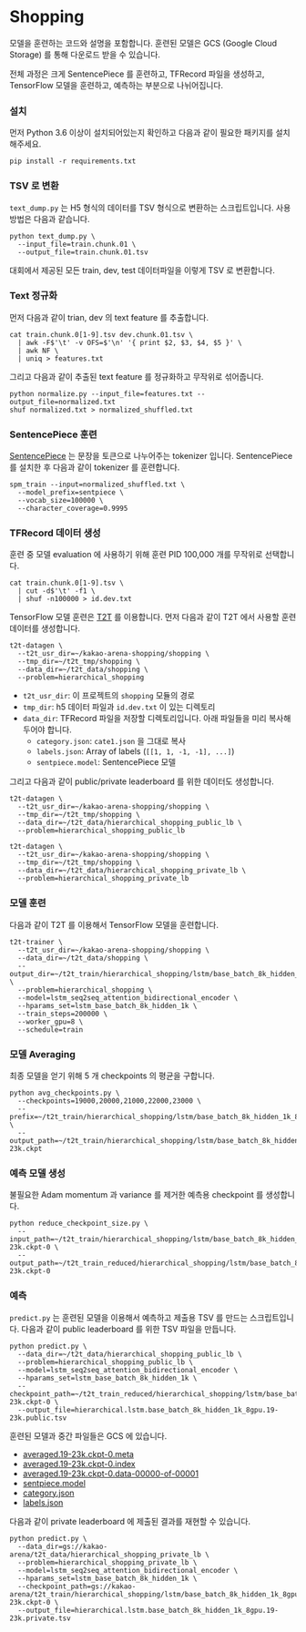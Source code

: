 # Shopping

모델을 훈련하는 코드와 설명을 포함합니다.
훈련된 모델은 GCS (Google Cloud Storage) 를 통해 다운로드 받을 수 있습니다.

전체 과정은 크게 SentencePiece 를 훈련하고, TFRecord 파일을 생성하고, TensorFlow 모델을 훈련하고, 예측하는 부분으로 나뉘어집니다.

### 설치

먼저 Python 3.6 이상이 설치되어있는지 확인하고 다음과 같이 필요한 패키지를 설치해주세요.

```
pip install -r requirements.txt
```

### TSV 로 변환

`text_dump.py` 는 H5 형식의 데이터를 TSV 형식으로 변환하는 스크립트입니다.
사용 방법은 다음과 같습니다.

```
python text_dump.py \
  --input_file=train.chunk.01 \
  --output_file=train.chunk.01.tsv
```

대회에서 제공된 모든 train, dev, test 데이터파일을 이렇게 TSV 로 변환합니다.

### Text 정규화

먼저 다음과 같이 trian, dev 의 text feature 를 추출합니다.

```
cat train.chunk.0[1-9].tsv dev.chunk.01.tsv \
  | awk -F$'\t' -v OFS=$'\n' '{ print $2, $3, $4, $5 }' \
  | awk NF \
  | uniq > features.txt
```

그리고 다음과 같이 추출된 text feature 를 정규화하고 무작위로 섞어줍니다.

```
python normalize.py --input_file=features.txt --output_file=normalized.txt
shuf normalized.txt > normalized_shuffled.txt
```

### SentencePiece 훈련

[SentencePiece](https://github.com/google/sentencepiece) 는 문장을 토큰으로 나누어주는 tokenizer 입니다.
SentencePiece 를 설치한 후 다음과 같이 tokenizer 를 훈련합니다.

```
spm_train --input=normalized_shuffled.txt \
  --model_prefix=sentpiece \
  --vocab_size=100000 \
  --character_coverage=0.9995
```

### TFRecord 데이터 생성

훈련 중 모델 evaluation 에 사용하기 위해 훈련 PID 100,000 개를 무작위로 선택합니다.

```
cat train.chunk.0[1-9].tsv \
  | cut -d$'\t' -f1 \
  | shuf -n100000 > id.dev.txt
```


TensorFlow 모델 훈련은 [T2T](https://github.com/tensorflow/tensor2tensor) 를 이용합니다.
먼저 다음과 같이 T2T 에서 사용할 훈련 데이터를 생성합니다.

```
t2t-datagen \
  --t2t_usr_dir=~/kakao-arena-shopping/shopping \
  --tmp_dir=~/t2t_tmp/shopping \
  --data_dir=~/t2t_data/shopping \
  --problem=hierarchical_shopping
```

* `t2t_usr_dir`: 이 프로젝트의 `shopping` 모듈의 경로
* `tmp_dir`: h5 데이터 파일과 `id.dev.txt` 이 있는 디렉토리
* `data_dir`: TFRecord 파일을 저장할 디렉토리입니다. 아래 파일들을 미리 복사해두어야 합니다.
  * `category.json`: `cate1.json` 을 그대로 복사
  * `labels.json`: Array of labels (`[[1, 1, -1, -1], ...]`)
  * `sentpiece.model`: SentencePiece 모델

그리고 다음과 같이 public/private leaderboard 를 위한 데이터도 생성합니다.

```
t2t-datagen \
  --t2t_usr_dir=~/kakao-arena-shopping/shopping \
  --tmp_dir=~/t2t_tmp/shopping \
  --data_dir=~/t2t_data/hierarchical_shopping_public_lb \
  --problem=hierarchical_shopping_public_lb
```

```
t2t-datagen \
  --t2t_usr_dir=~/kakao-arena-shopping/shopping \
  --tmp_dir=~/t2t_tmp/shopping \
  --data_dir=~/t2t_data/hierarchical_shopping_private_lb \
  --problem=hierarchical_shopping_private_lb
```

### 모델 훈련

다음과 같이 T2T 를 이용해서 TensorFlow 모델을 훈련합니다.

```
t2t-trainer \
  --t2t_usr_dir=~/kakao-arena-shopping/shopping \
  --data_dir=~/t2t_data/shopping \
  --output_dir=~/t2t_train/hierarchical_shopping/lstm/base_batch_8k_hidden_1k_8gpu \
  --problem=hierarchical_shopping \
  --model=lstm_seq2seq_attention_bidirectional_encoder \
  --hparams_set=lstm_base_batch_8k_hidden_1k \
  --train_steps=200000 \
  --worker_gpu=8 \
  --schedule=train
```

### 모델 Averaging

최종 모델을 얻기 위해 5 개 checkpoints 의 평균을 구합니다.

```
python avg_checkpoints.py \
  --checkpoints=19000,20000,21000,22000,23000 \
  --prefix=~/t2t_train/hierarchical_shopping/lstm/base_batch_8k_hidden_1k_8gpu/model.ckpt- \
  --output_path=~/t2t_train/hierarchical_shopping/lstm/base_batch_8k_hidden_1k_8gpu/averaged.19-23k.ckpt
```

### 예측 모델 생성

불필요한 Adam momentum 과 variance 를 제거한 예측용 checkpoint 를 생성합니다.

```
python reduce_checkpoint_size.py \
  --input_path=~/t2t_train/hierarchical_shopping/lstm/base_batch_8k_hidden_1k_8gpu/averaged.19-23k.ckpt-0 \
  --output_path=~/t2t_train_reduced/hierarchical_shopping/lstm/base_batch_8k_hidden_1k_8gpu/averaged.19-23k.ckpt-0
```


### 예측

`predict.py` 는 훈련된 모델을 이용해서 예측하고 제출용 TSV 를 만드는 스크립트입니다.
다음과 같이 public leaderboard 를 위한 TSV 파일을 만듭니다.

```
python predict.py \
  --data_dir=~/t2t_data/hierarchical_shopping_public_lb \
  --problem=hierarchical_shopping_public_lb \
  --model=lstm_seq2seq_attention_bidirectional_encoder \
  --hparams_set=lstm_base_batch_8k_hidden_1k \
  --checkpoint_path=~/t2t_train_reduced/hierarchical_shopping/lstm/base_batch_8k_hidden_1k_8gpu/averaged.19-23k.ckpt-0 \
  --output_file=hierarchical.lstm.base_batch_8k_hidden_1k_8gpu.19-23k.public.tsv
```

훈련된 모델과 중간 파일들은 GCS 에 있습니다.

* [averaged.19-23k.ckpt-0.meta](https://storage.googleapis.com/kakao-arena/t2t_train/hierarchical_shopping/lstm/base_batch_8k_hidden_1k_8gpu/averaged.19-23k.ckpt-0.meta)
* [averaged.19-23k.ckpt-0.index](https://storage.googleapis.com/kakao-arena/t2t_train/hierarchical_shopping/lstm/base_batch_8k_hidden_1k_8gpu/averaged.19-23k.ckpt-0.index)
* [averaged.19-23k.ckpt-0.data-00000-of-00001](https://storage.googleapis.com/kakao-arena/t2t_train/hierarchical_shopping/lstm/base_batch_8k_hidden_1k_8gpu/averaged.19-23k.ckpt-0.data-00000-of-00001)
* [sentpiece.model](https://storage.googleapis.com/kakao-arena/t2t_data/hierarchical_shopping_private_lb/sentpiece.model)
* [category.json](https://storage.googleapis.com/kakao-arena/t2t_data/hierarchical_shopping_private_lb/category.json)
* [labels.json](https://storage.googleapis.com/kakao-arena/t2t_data/hierarchical_shopping_private_lb/labels.json)

다음과 같이 private leaderboard 에 제출된 결과를 재현할 수 있습니다.

```
python predict.py \
  --data_dir=gs://kakao-arena/t2t_data/hierarchical_shopping_private_lb \
  --problem=hierarchical_shopping_private_lb \
  --model=lstm_seq2seq_attention_bidirectional_encoder \
  --hparams_set=lstm_base_batch_8k_hidden_1k \
  --checkpoint_path=gs://kakao-arena/t2t_train/hierarchical_shopping/lstm/base_batch_8k_hidden_1k_8gpu/averaged.19-23k.ckpt-0 \
  --output_file=hierarchical.lstm.base_batch_8k_hidden_1k_8gpu.19-23k.private.tsv
```
